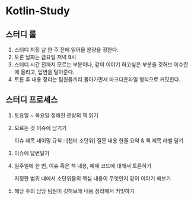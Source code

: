 # Kotlin-Study

## 스터디 룰

1. 스터디 지정 날 한 주 전에 읽어올 분량을 정한다.
2. 토론 날짜는 금요일 저녁 9시
3. 스터디 시간 전까지 모르는 부분이나, 같이 이야기 하고싶은 부분을 깃허브 이슈란에 올리고, 답변을 달아준다.
4. 토론 후 내용 정리는 팀원들끼리 돌아가면서 마크다운파일 형식으로 커밋한다.

## 스터디 프로세스 

1. 토요일 ~ 목요일 정해진 분량의 책 읽기
2. 모르는 것 이슈에 남기기

    이슈 제목 네이밍 규칙 : [챕터 소단위] 질문 내용 한줄 요약 & 책 제목 라벨 달기 

3. 이슈에 답변달기
4. 일주일에 한 번, 이슈 혹은 책 내용, 예제 코드에 대해서 토론하기

    지정한 범위 내에서 소단위들의 핵심 내용이 무엇인지 같이 이야기 해보기

5. 해당 주의 담당 팀원이 깃허브에 내용 정리해서 커밋하기
